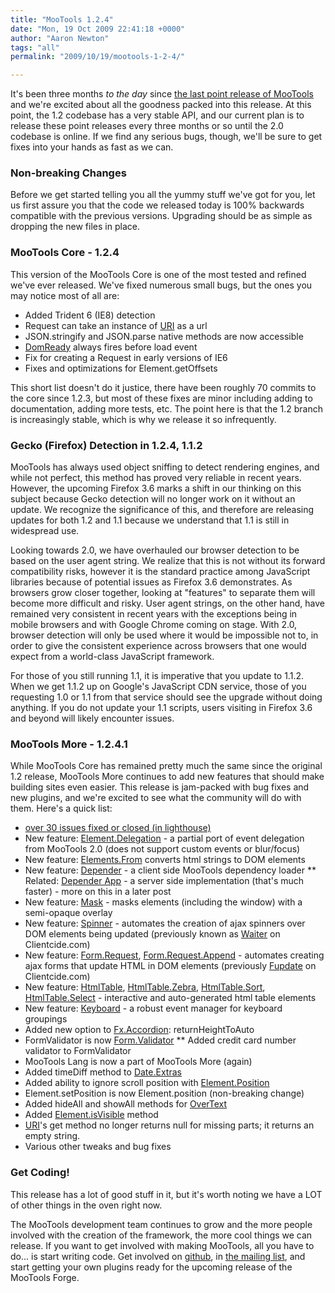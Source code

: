 ```yaml
---
title: "MooTools 1.2.4"
date: "Mon, 19 Oct 2009 22:41:18 +0000"
author: "Aaron Newton"
tags: "all"
permalink: "2009/10/19/mootools-1-2-4/"

---
```

It's been three months *to the day* since [the last point release of MooTools](/blog/2009/06/19/mootools-123-released/) and we're excited about all the goodness packed into this release. At this point, the 1.2 codebase has a very stable API, and our current plan is to release these point releases every three months or so until the 2.0 codebase is online. If we find any serious bugs, though, we'll be sure to get fixes into your hands as fast as we can.

<!--more-->

### Non-breaking Changes

Before we get started telling you all the yummy stuff we've got for you, let us first assure you that the code we released today is 100% backwards compatible with the previous versions. Upgrading should be as simple as dropping the new files in place.

### MooTools Core - 1.2.4

This version of the MooTools Core is one of the most tested and refined we've ever released. We've fixed numerous small bugs, but the ones you may notice most of all are:

* Added Trident 6 (IE8) detection
* Request can take an instance of [URI](/docs/more/Native/URI) as a url
* JSON.stringify and JSON.parse native methods are now accessible
* [DomReady](/docs/core/Utilities/DomReady) always fires before load event
* Fix for creating a Request in early versions of IE6
* Fixes and optimizations for Element.getOffsets

This short list doesn't do it justice, there have been roughly 70 commits to the core since 1.2.3, but most of these fixes are minor including adding to documentation, adding more tests, etc. The point here is that the 1.2 branch is increasingly stable, which is why we release it so infrequently.

### Gecko (Firefox) Detection in 1.2.4, 1.1.2

MooTools has always used object sniffing to detect rendering engines, and while not perfect, this method has proved very reliable in recent years.  However, the upcoming Firefox 3.6 marks a shift in our thinking on this subject because Gecko detection will no longer work on it without an update.  We recognize the significance of this, and therefore are releasing updates for both 1.2 and 1.1 because we understand that 1.1 is still in widespread use.

Looking towards 2.0, we have overhauled our browser detection to be based on the user agent string.  We realize that this is not without its forward compatibility risks, however it is the standard practice among JavaScript libraries because of potential issues as Firefox 3.6 demonstrates.  As browsers grow closer together, looking at "features" to separate them will become more difficult and risky. User agent strings, on the other hand, have remained very consistent in recent years with the exceptions being in mobile browsers and with Google Chrome coming on stage. With 2.0, browser detection will only be used where it would be impossible not to, in order to give the consistent experience across browsers that one would expect from a world-class JavaScript framework.

For those of you still running 1.1, it is imperative that you update to 1.1.2. When we get 1.1.2 up on Google's JavaScript CDN service, those of you requesting 1.0 or 1.1 from that service should see the upgrade without doing anything. If you do not update your 1.1 scripts, users visiting in Firefox 3.6 and beyond will likely encounter issues.

### MooTools More - 1.2.4.1

While MooTools Core has remained pretty much the same since the original 1.2 release, MooTools More continues to add new features that should make building sites even easier. This release is jam-packed with bug fixes and new plugins, and we're excited to see what the community will do with them. Here's a quick list:

* [over 30 issues fixed or closed (in lighthouse)](http://mootools.lighthouseapp.com/projects/24057-mootoolsmore/tickets?q=milestone%3A1.2.4.1)
* New feature: [Element.Delegation](/docs/more/Element/Element.Delegation) - a partial port of event delegation from MooTools 2.0 (does not support custom events or blur/focus)
* New feature: [Elements.From](/docs/more/Element/Elements.From) converts html strings to DOM elements
* New feature: [Depender](/docs/more/Core/Depender) - a client side MooTools dependency loader
** Related: [Depender App](http://github.com/anutron/mootools-depender/) - a server side implementation (that's much faster) - more on this in a later post
* New feature: [Mask](/docs/more/Interface/Mask) - masks elements (including the window) with a semi-opaque overlay
* New feature: [Spinner](/docs/more/Interface/Spinner) - automates the creation of ajax spinners over DOM elements being updated (previously known as [Waiter](http://www.clientcide.com/docs/UI/Waiter) on Clientcide.com)
* New feature: [Form.Request](/docs/more/Forms/Form.Request), [Form.Request.Append](/docs/more/Forms/) - automates creating ajax forms that update HTML in DOM elements (previously [Fupdate](http://www.clientcide.com/docs/Forms/Fupdate) on Clientcide.com)
* New feature: [HtmlTable](/docs/more/Interface/HtmlTable), [HtmlTable.Zebra](/docs/more/Interface/HtmlTable.Zebra), [HtmlTable.Sort](/docs/more/Interface/HtmlTable.Sort), [HtmlTable.Select](/docs/more/Interface/HtmlTable.Select) - interactive and auto-generated html table elements
* New feature: [Keyboard](/docs/more/Interface/Keyboard) - a robust event manager for keyboard groupings
* Added new option to [Fx.Accordion](/docs/more/Fx/Fx.Accordion): returnHeightToAuto
* FormValidator is now [Form.Validator](/docs/more/Forms/Form.Validator)
** Added credit card number validator to FormValidator
* MooTools Lang is now a part of MooTools More (again)
* Added timeDiff method to [Date.Extras](/docs/more/Native/Date.Extras#Date:timeDiff)
* Added ability to ignore scroll position with [Element.Position](/docs/more/Element/Element.Position)
* Element.setPosition is now Element.position (non-breaking change)
* Added hideAll and showAll methods for [OverText](/docs/more/Forms/OverText)
* Added [Element.isVisible](/docs/more/Element/Element.Shortcuts#Element:isVisible) method
* [URI](/docs/more/Native/URI)'s get method no longer returns null for missing parts; it returns an empty string.
* Various other tweaks and bug fixes

### Get Coding!

This release has a lot of good stuff in it, but it's worth noting we have a LOT of other things in the oven right now.

The MooTools development team continues to grow and the more people involved with the creation of the framework, the more cool things we can release. If you want to get involved with making MooTools, all you have to do... is start writing code. Get involved on [github](http://github.com/mootools), in [the mailing list](http://groups.google.com/group/mootools-users), and start getting your own plugins ready for the upcoming release of the MooTools Forge.
